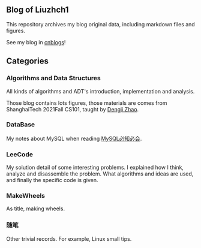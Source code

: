 ## Blog of Liuzhch1

This repository archives my blog original data, including markdown files and figures.

See my blog in [cnblogs](https://www.cnblogs.com/liuzhch1/)!

## Categories

### Algorithms and Data Structures

All kinds of algorithms and ADT's introduction, implementation and analysis.

Those blog contains lots figures, those materials are comes from ShanghaiTech 2021Fall CS101, taught by [Dengji Zhao](http://dengji-zhao.net/).

### DataBase

My notes about MySQL when reading [MySQL必知必会](https://book.douban.com/subject/3354490/).

### LeeCode

My solution detail of some interesting problems. I explained how I think, analyze and disassemble the problem. What algorithms and ideas are used, and finally the specific code is given.

### MakeWheels

As title, making wheels.

### 随笔

Other trivial records. For example, Linux small tips.
